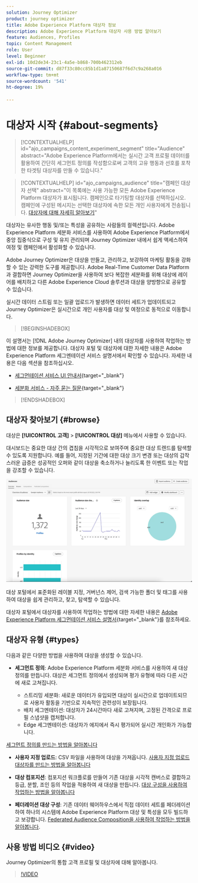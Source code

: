 ```yaml
---
solution: Journey Optimizer
product: journey optimizer
title: Adobe Experience Platform 대상자 정보
description: Adobe Experience Platform 대상자 사용 방법 알아보기
feature: Audiences, Profiles
topic: Content Management
role: User
level: Beginner
exl-id: 10d2de34-23c1-4a5e-b868-700b462312eb
source-git-commit: d87f33c80cc85b1d1a87150687f6d7c9a268a016
workflow-type: tm+mt
source-wordcount: '541'
ht-degree: 19%

---
```



# 대상자 시작 {#about-segments}

>[!CONTEXTUALHELP]
>id="ajo_campaigns_content_experiment_segment"
>title="Audience"
>abstract="Adobe Experience Platform에서는 실시간 고객 프로필 데이터를 활용하여 간단히 세그먼트 정의를 작성함으로써 고객의 고유 행동과 선호를 포착한 타겟팅 대상자를 만들 수 있습니다."

>[!CONTEXTUALHELP]
>id="ajo_campaigns_audience"
>title="캠페인 대상자 선택"
>abstract="이 목록에는 사용 가능한 모든 Adobe Experience Platform 대상자가 표시됩니다. 캠페인으로 타기팅할 대상자를 선택하십시오. 캠페인에 구성된 메시지는 선택한 대상자에 속한 모든 개인 사용자에게 전송됩니다. [대상자에 대해 자세히 알아보기](../audience/about-audiences.md)"

대상자는 유사한 행동 및/또는 특성을 공유하는 사람들의 컬렉션입니다. Adobe Experience Platform 세분화 서비스를 사용하여 Adobe Experience Platform에서 중앙 집중식으로 구성 및 유지 관리되며 Journey Optimizer 내에서 쉽게 액세스하여 여정 및 캠페인에서 활성화할 수 있습니다.

Adobe Journey Optimizer은 대상을 만들고, 관리하고, 보강하여 마케팅 활동을 강화할 수 있는 강력한 도구를 제공합니다. Adobe Real-Time Customer Data Platform과 결합하면 Journey Optimizer을 사용하여 보다 복잡한 세분화를 위해 대상에 레이어를 배치하고 다른 Adobe Experience Cloud 솔루션과 대상을 양방향으로 공유할 수 있습니다.

실시간 데이터 스트림 또는 일괄 업로드가 발생하면 데이터 세트가 업데이트되고 Journey Optimizer은 실시간으로 개인 사용자를 대상 및 여정으로 동적으로 이동합니다.

>[!BEGINSHADEBOX]

이 설명서는 [!DNL Adobe Journey Optimizer] 내의 대상자를 사용하여 작업하는 방법에 대한 정보를 제공합니다. 대상자 포털 및 대상자에 대한 자세한 내용은 Adobe Experience Platform 세그멘테이션 서비스 설명서에서 확인할 수 있습니다. 자세한 내용은 다음 섹션을 참조하십시오.

* [세그먼테이션 서비스 UI 안내서](https://experienceleague.adobe.com/en/docs/experience-platform/segmentation/ui/overview){target="_blank"}

* [세분화 서비스 - 자주 묻는 질문](https://experienceleague.adobe.com/ko/docs/experience-platform/segmentation/faq){target="_blank"}

>[!ENDSHADEBOX]

## 대상자 찾아보기 {#browse}

대상은 **[!UICONTROL 고객]** > **[!UICONTROL 대상]** 메뉴에서 사용할 수 있습니다.

대시보드는 중요한 대상 간의 겹침을 시각적으로 보여주며 중요한 대상 트렌드를 탐색할 수 있도록 지원합니다. 예를 들어, 지정된 기간에 대한 대상 크기 변경 또는 대상의 갑작스러운 급증은 성공적인 오퍼와 같이 대상을 축소하거나 늘리도록 한 이벤트 또는 작업을 강조할 수 있습니다.

![](assets/audiences-overview.png)

대상 포털에서 표준화된 레이블 지정, 거버넌스 제어, 검색 가능한 폴더 및 태그를 사용하여 대상을 쉽게 관리하고, 찾고, 탐색할 수 있습니다.

대상자 포털에서 대상자를 사용하여 작업하는 방법에 대한 자세한 내용은 [Adobe Experience Platform 세그먼테이션 서비스 설명서](https://experienceleague.adobe.com/docs/experience-platform/segmentation/home.html?lang=ko){target="_blank"}를 참조하세요.

## 대상자 유형 {#types}

다음과 같은 다양한 방법을 사용하여 대상을 생성할 수 있습니다.

* **세그먼트 정의**: Adobe Experience Platform 세분화 서비스를 사용하여 새 대상 정의를 만듭니다. 대상은 세그먼트 정의에서 생성되며 평가 유형에 따라 다른 시간에 새로 고쳐집니다.

   * 스트리밍 세분화: 새로운 데이터가 유입되면 대상이 실시간으로 업데이트되므로 사용자 활동을 기반으로 지속적인 관련성이 보장됩니다.
   * 배치 세그멘테이션: 대상자가 24시간마다 새로 고쳐지며, 고정된 간격으로 프로필 스냅샷을 캡처합니다.
   * Edge 세그멘테이션: 대상자가 에지에서 즉시 평가되어 실시간 개인화가 가능합니다.

[세그먼트 정의를 만드는 방법을 알아봅니다](creating-a-segment-definition.md)

* **사용자 지정 업로드**: CSV 파일을 사용하여 대상을 가져옵니다. [사용자 지정 업로드 대상자를 만드는 방법을 알아봅니다](custom-upload.md)

* **대상 컴포지션**: 컴포지션 워크플로를 만들어 기존 대상을 시각적 캔버스로 결합하고 등급, 분할, 조인 등의 작업을 적용하여 새 대상을 만듭니다. [대상 구성을 사용하여 작업하는 방법을 알아봅니다](get-started-audience-orchestration.md)

* **페더레이션 대상 구성**: 기존 데이터 웨어하우스에서 직접 데이터 세트를 페더레이션하여 하나의 시스템에 Adobe Experience Platform 대상 및 특성을 모두 빌드하고 보강합니다. [Federated Audience Composition을 사용하여 작업하는 방법을 알아봅니다](federated-audience-composition.md).

## 사용 방법 비디오 {#video}

Journey Optimizer의 통합 고객 프로필 및 대상자에 대해 알아봅니다.

>[!VIDEO](https://video.tv.adobe.com/v/3432671?quality=12)
